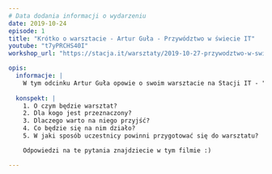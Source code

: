 ```yaml
---
# Data dodania informacji o wydarzeniu
date: 2019-10-24
episode: 1
title: "Krótko o warsztacie - Artur Guła - Przywództwo w świecie IT"
youtube: "t7yPRCHS40I"
workshop_url: "https://stacja.it/warsztaty/2019-10-27-przywodztwo-w-swiecie-IT.html"

opis:
  informacje: |
    W tym odcinku Artur Guła opowie o swoim warsztacie na Stacji IT - "Przywództwo w świecie IT". 
    
  konspekt: |
    1. O czym będzie warsztat?
    2. Dla kogo jest przeznaczony? 
    3. Dlaczego warto na niego przyjść? 
    4. Co będzie się na nim działo?
    5. W jaki sposób uczestnicy powinni przygotować się do warsztatu?

    Odpowiedzi na te pytania znajdziecie w tym filmie :)

---
```

